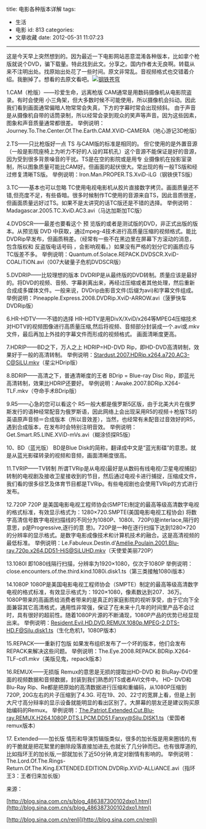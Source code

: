 title: 电影各种版本详解
tags:
  - 生活
  - 电影
id: 813
categories:
  - 文章收藏
date: 2012-05-31 11:07:23
---

这是今天早上突然想到的。因为最近一下电影网站恶意混淆各种版本，比如拿个枪版就说个DVD，骗下载量。特此找到此文。分享之。国内作者太无良啊。转载从来不注明出处。找原始出处花了一些时间。原文非常乱。音视频格式也交错着介绍。我删掉了。想看的去原文看吧。[![]({{BASE_PATH}}/images/24424aefc3b83e31aa677b552705c292636d11f6.jpg "钢铁苍穹")](http://leaverimage.b0.upaiyun.com/22285_o.jpg)

1.CAM（枪版）——珍爱生命，远离枪版
CAM通常是用数码摄像机从电影院盗录。有时会使用 小三角架，但大多数时候不可能使用，所以摄像机会抖动。因此我们看到画面通常偏暗人物常常会失真，下方的字幕时常会出现倾斜。 由于声音是从摄像机自带的话筒录制，所以经常会录到观众的笑声等声音。因为这些因素，图象和声音质量通常都很差。
举例说明：Journey.To.The.Center.Of.The.Earth.CAM.XViD-CAMERA（地心游记3D枪版）

2.TS——只比枪版好一点
TS 与CAM版的标准是相同的。 但它使用的是外置音源（一般是影院座椅上为听力不好的人设的耳机孔）这个音源不能保证是好的音源，因为受到很多背景噪音的干扰。TS是在空的影院或是用专 业摄像机在投影室录制，所以图象质量可能比CAM好。但画面的起伏很大。常出现的有一般TS版和经过修复清晰TS版。
举例说明：Iron.Man.PROPER.TS.XviD-iLG（钢铁侠TS版）

3.TC——基本也可以忽略
TC使用电视电影机从胶片直接数字拷贝。画面质量还不错,但亮度不足，有些昏暗。很多时候制作TC使用的音源来自TS，因此音质很差，但画面质量远好过TS。如果不是太讲究的话TC版还是不错的选择。
举例说明：Madagascar.2005.TC.XviD.AC3.avi（马达加斯加TC版）

4.DVDSCR——最差也要看这个
预 览版的或者是测试版的DVD，非正式出版的版本。从预览版 DVD 中获取，通过mpeg-4技术进行高质量压缩的视频格式。能比DVDRip早发布，但画质稍差。（经常有一些不在黑边里在屏幕下方滚动的消息，包含版权和 反盗版电话号码 ，会影响观看。）如果没有严格的划分它的画质应与TC版差不多。
举例说明：Quantum.of.Solace.REPACK.DVDSCR.XviD-COALiTiON.avi（007大破量子危机DVDSCR版）

5.DVDRIP——比较理想的版本
DVDRIP是从最终版的DVD转制。质量应该是最好的。将DVD的视频、音频、字幕剥离出来，再经过压缩或者其他处理，然后重新合成成多媒体文件。一般来说，DVDrip由影音文件(后缀为avi)和字幕文件组成。
举例说明：Pineapple.Express.2008.DVDRip.XviD-ARROW.avi（菠萝快车DVDRip版）

6.HR-HDTV——不错的选择
HR-HDTV是用DivX/XviD/x264等MPEG4压缩技术对HDTV的视频图像进行高质量压缩,然后将视频、音频部分封装成一个.avi或.mkv文件，最后再加上外挂的字幕文件而形成的视频格式。 画面清晰度更高。

7.HDRIP——BD之下，万人之上
HDRIP=HD-DVD Rip，即HD-DVD高清转制，效果好于一般的高清转制。
举例说明：Stardust.2007.HDRip.x264.a720.AC3-C@SiLU.mkv（星尘HDrip版）

8.BDRIP——高清之下，普通清晰度的王者
BDrip = Blue-ray Disc Rip，即蓝光高清转制，效果比HDRIP还要好。
举例说明：Awake.2007.BDRip.X264-TLF.mkv（夺命手术BDrip版）

9.R5——心急的您可以看这个
R5一般大都是俄罗斯5区版，由于北美大片在俄罗斯发行的语种经常配音为俄罗斯语，因此网络上会出现采用R5的视频＋枪版TS的英语原声音频＝合成版本（所以音效差），当然，也经常有未配音过音效好的R5，遇到合成版本，在发布时会特别注明音效。
举例说明：Get.Smart.R5.LINE.XViD-mVs.avi（糊涂侦探R5版）

10、BD（蓝光版）
BD是Blue Disk的简称，翻译成中文是“蓝光影碟”的意思。就是从蓝光影碟转录的视频和音频，画面清晰度很高。

11.TVRIP——TV转制
所谓TVRip是从电视(最好是从数码有线电视/卫星电视捕捉)转制的电视剧及接收卫星接收到的节目，然后通过电视卡进行捕捉，压缩成文件，我们看的很多综艺及体育节目都是TVRip。有些电视剧也会使用TVRip的方式进行发布。

12.720P
720P 是美国电影电视工程师协会(SMPTE)制定的最高等级高清数字电视的格式标准，有效显示格式为：1280×720.SMPTE(美国电影电视工程协会) 将数字高清信号数字电视扫描线的不同分为1080P、1080I、720P(i是interlace,隔行的意思，p是Progressive,逐行的意 思)。720P是一种在逐行扫描下达到1280×720的分辨率的显示格式。是数字电影成像技术和计算机技术的融合。这是高清视频的最低标准。
举例说明：Le.Fabuleux.Destin.d'Amélie.Poulain.2001.Blu-ray.720p.x264.DD51-HiS@SiLUHD.mkv（天使爱美丽720P）

13.1080I
即1080线隔行扫描，分辨率为1920×1080，仅次于1080P
举例说明：close.encounters.of.the.third.kind.1080i.disk1.ts（第三类接触1080i版本）

14.1080P
1080P是美国电影电视工程师协会（SMPTE）制定的最高等级高清数字电视的格式标准，有效显示格式为：1920×1080，像素数达到207．36万。
1080P带来的高画质给消费者带来的是真正的家庭影院的视听享受，由于它向下全面兼容其它高清格式，通用性非常强，保证了在未来十几年的时间里产品不会过时，具有很好的超前性。随着1080P片源的不断涌现，1080P产品的优势已经显现出来。
举例说明：Resident.Evil.HD.DVD.REMUX.1080p.MPEG-2.DTS-HD.F@Silu.disk1.ts（生化危机1，1080P版本）

15.REPACK——重新打包版
如果发布组织发布了一个坏的版本，他们会发布REPACK来解决这些问题。
举例说明：The.Eye.2008.REPACK.BDRip.X264-TLF-cd1.mkv（美版见鬼，repack版本）

16.REMUX——无损版
Remux的意思是无损的提取出HD-DVD 和 BluRay-DVD里面的视频数据和音频数据，封装到我们熟悉的TS或者AVI文件中。
HD- DVD和 Blu-Ray Rip、Re都是把原始的高清数据进行压缩和重编码，从1080P压缩到720P, 20G左右的片子压缩到了4.3G. 可在19、20、22寸的宽屏上看，但是上到大尺寸高分辩率的显示设备就能明显的看出区别了。大屏幕的朋友还是建议购买原始编码的Remux。
举例说明：The.Patriot.Extended.Cut.Blu-ray.REMUX.H264.1080P.DTS.LPCM.DD51.Fanxy@Silu.DISK1.ts（爱国者remux版本）

17\. Extended——加长版
情形和导演剪辑版类似，很多的加长版是用来圈钱的,有的干脆就是把花絮里的删除段落直接加进去,也就长了几分钟而已。也有很厚道的,比如指环王的加长版,一部就加长了近50分钟,肯定对剧情有影响的。
举例说明：The.Lord.Of.The.Rings-Return.Of.The.King.EXTENDED.EDITION.DVDRip.XViD-ALLiANCE.avi（指环王3：王者归来加长版）

来源：

[http://blog.sina.com.cn/s/blog_486387300102dxo1.html](http://blog.sina.com.cn/s/blog_486387300102dxo1.html)

[http://blog.sina.com.cn/renli](http://blog.sina.com.cn/renli)